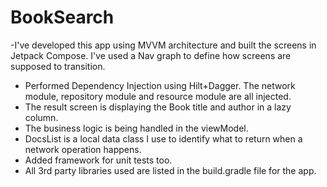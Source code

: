 # BookSearch

-I've developed this app using MVVM architecture and built the screens in Jetpack Compose. I've used a Nav graph to define how screens are supposed to transition.
- Performed Dependency Injection using Hilt+Dagger. The network module, repository module and resource module are all injected.
- The result screen is displaying the Book title and author in a lazy column.
- The business logic is being handled in the viewModel.
- DocsList is a local data class I use to identify what to return when a network operation happens.
- Added framework for unit tests too.
- All 3rd party libraries used are listed in the build.gradle file for the app.
